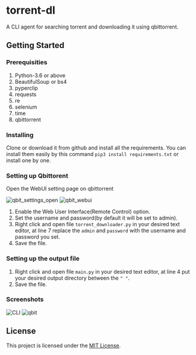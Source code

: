 # torrent-dl

A CLI agent for searching torrent and downloading it using qbittorrent.

## Getting Started
### Prerequisities
1. Python-3.6 or above
2. BeautifulSoup or bs4
3. pyperclip
4. requests
5. re
6. selenium
7. time
8. qbittorrent

### Installing
Clone or download it from github and install all the requirements. You can install them easily by this command `pip3 install requirements.txt` or install one by one.

### Setting up Qbittorent
Open the WebUI setting page on qbittorrent

![qbit_settings_open](screenshots/qbit_settings_open.png)
![qbit_webui](screenshots/qbit_webui.png)

1. Enable the Web User Interface(Remote Control) option.
2. Set the username and password(by default it will be set to admin).
3. Right click and open file `torrent_downloader.py` in your desired text editor, at line 7 replace the `admin` and `password` with the username and password you set.
4. Save the file.

### Setting up the output file
1. Right click and open file `main.py` in your desired text editor, at line 4 put your desired output directory between the `" "`.
2. Save the file.

### Screenshots
![CLI](screenshots/result_terminal.png)
![qbit](screenshots/result_qbit.png)

## License
This project is licensed under the [MIT License](LICENSE).

